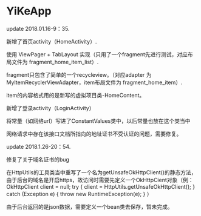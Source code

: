 # YiKeApp

update 2018.01.16-9：35.  

新增了首页activity（HomeActivity）. 	

使用 ViewPager + TabLayout 实现（只用了一个fragment先进行测试，对应布局文件为 fragment_home_item_list）. 	

fragment只包含了简单的一个recycleview。（对应adapter 为 MyItemRecyclerViewAdapter，item布局文件为 fragment_home_item）. 	

item的内容格式用的是新写的虚拟项目类-HomeContent。 



新增了登录activity（LoginActivity）

将常量（如网络url）写进了ConstantValues类中，以后常量也放在这个类当中

网络请求中存在该接口文档所指向的地址证书不受认证的问题，需要修复。


update 2018.1.26-20：54.

修复了关于域名证书的bug

在HttpUtils的工具类当中重写了一个名为getUnsafeOkHttpClient()的静态方法，由于后台的域名是开启https，故访问时需要先定义一个OkHttpCient对象（例：OkHttpClient client = null;
try {
  client = HttpUtils.getUnsafeOkHttpClient();
  } catch (Exception e) {
    throw new RuntimeException(e);
  }
）

由于后台返回的是json数据，需要定义一个bean类去保存，暂未完成。
